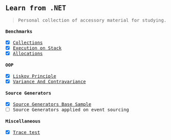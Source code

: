<samp>

Learn from .NET 
---
> Personal collection of accessory material for studying.

#### Benchmarks

- [x] [Collections](FrozenCollectionsBmk) 
- [x] [Execution on Stack](StackExecutingBmk)
- [x] [Allocations](StackAlloc)

#### OOP

- [x] [Liskov Principle](lsp)
- [x] [Variance And Contravariance](VarianceAndControvariance)

#### Source Generators

- [x] [Source Generators Base Sample](SourceGeneratorSample)
- [ ] Source Generators applied on event sourcing

#### Miscellaneous

- [x] [Trace test](TraceTesting)

</samp>